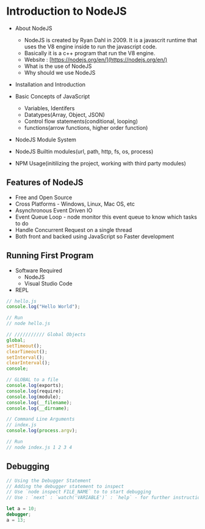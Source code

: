 # Introduction to NodeJS

- About NodeJS
  - NodeJS is created by Ryan Dahl in 2009. It is a javascrit runtime that uses the V8 engine inside to run the javascript code.
  - Basically it is a c++ program that run the V8 engine.
  - Website : [https://nodejs.org/en/](https://nodejs.org/en/)
  - What is the use of NodeJS
  - Why should we use NodeJS
- Installation and Introduction
- Basic Concepts of JavaScript

  - Variables, Identifers
  - Datatypes(Array, Object, JSON)
  - Control flow statements(conditional, looping)
  - functions(arrow functions, higher order function)

- NodeJS Module System
- NodeJS Builtin modules(url, path, http, fs, os, process)
- NPM Usage(initilizing the project, working with third party modules)

## Features of NodeJS

- Free and Open Source
- Cross Platforms - Windows, Linux, Mac OS, etc
- Asynchronous Event Driven IO
- Event Queue Loop - node monitor this event queue to know which tasks to do
- Handle Concurrent Request on a single thread
- Both front and backed using JavaScript so Faster development

<!--
- When to Use NodeJS
  - Chat Application
  - Game Servers
  - For Collaboration Environment
  - Streaming Servers
- When not to Use NodeJS
  - When we require long processing time, because it uses single thread to process if a request need nore time in background then it would not be able to serve other requests.
-->

## Running First Program

- Software Required
  - NodeJS
  - Visual Studio Code
- REPL

```js
// hello.js
console.log("Hello World");

// Run
// node hello.js

// /////////// Global Objects
global;
setTimeout();
clearTimeout();
setInterval();
clearInterval();
console;

// GLOBAL to a file
console.log(exports);
console.log(require);
console.log(module);
console.log(__filename);
console.log(__dirname);

// Command Line Arguments
// index.js
console.log(process.argv);

// Run
// node index.js 1 2 3 4
```

<!--
// ---------------- Example of Blocking code in NodeJS
const app = require("express")();

app.use((req, res) => {
  if (req.path == "/a") {
    let j = 0;
    for (let i = 0; i < 9e9; i++) {
      j++;
    }
    res.send("A");
  } else {
    res.send("Else");
  }
});

app.listen(3000, () => console.log("Serving on 3000"));
-->

## Debugging

```js
// Using the Debugger Statement
// Adding the debugger statement to inspect
// Use `node inspect FILE_NAME` to to start debugging
// Use : `next` : `watch('VARIABLE')` : `help` - for further instructions

let a = 10;
debugger;
a = 13;
```
